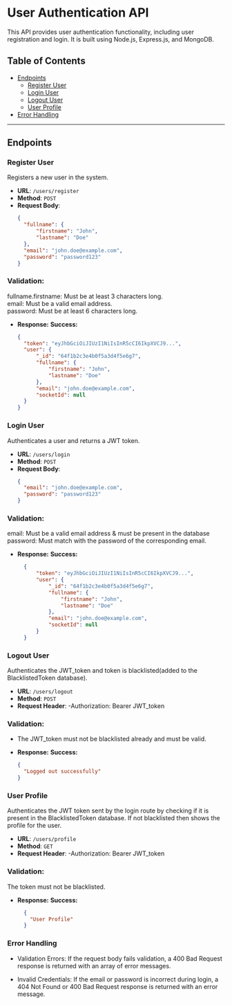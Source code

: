 # User Authentication API

This API provides user authentication functionality, including user registration and login. It is built using Node.js, Express.js, and MongoDB.

## Table of Contents

- [Endpoints](#endpoints)
  - [Register User](#register-user)
  - [Login User](#login-user)
  - [Logout User](#logout-user)
  - [User Profile](#user-profile)
- [Error Handling](#error-handling)

---

## Endpoints

### Register User

Registers a new user in the system.

- **URL**: `/users/register`
- **Method**: `POST`
- **Request Body**:
  ```json
  {
  	"fullname": {
  		"firstname": "John",
  		"lastname": "Doe"
  	},
  	"email": "john.doe@example.com",
  	"password": "password123"
  }
  ```

### Validation:

fullname.firstname: Must be at least 3 characters long.  
email: Must be a valid email address.  
password: Must be at least 6 characters long.

- **Response:**
  **Success:**
  ```json
  {
  	"token": "eyJhbGciOiJIUzI1NiIsInR5cCI6IkpXVCJ9...",
  	"user": {
  		"_id": "64f1b2c3e4b0f5a3d4f5e6g7",
  		"fullname": {
  			"firstname": "John",
  			"lastname": "Doe"
  		},
  		"email": "john.doe@example.com",
  		"socketId": null
  	}
  }
  ```

### Login User
Authenticates a user and returns a JWT token.
- **URL**: `/users/login`
- **Method**: `POST`
- **Request Body**:
  ```json
  {
    "email": "john.doe@example.com",
    "password": "password123"
  }
  ```
### Validation:

email: Must be a valid email address & must be present in the database  
password: Must match with the password of the corresponding email.


- **Response:**
  **Success:**
  ```json
    {
        "token": "eyJhbGciOiJIUzI1NiIsInR5cCI6IkpXVCJ9...",
        "user": {
            "_id": "64f1b2c3e4b0f5a3d4f5e6g7",
            "fullname": {
                "firstname": "John",
                "lastname": "Doe"
            },
            "email": "john.doe@example.com",
            "socketId": null
        }
    }
### Logout User
Authenticates the JWT_token and token is blacklisted(added to the BlacklistedToken database).
- **URL**: `/users/logout`
- **Method**: `POST`
- **Request Header**:
    -Authorization: Bearer JWT_token
### Validation:
- The JWT_token must not be blacklisted already and must be valid.

- **Response:**
  **Success:**
  ```json
  {
    "Logged out successfully"
  }

### User Profile
Authenticates the JWT token sent by the login route by checking if it is present in the BlacklistedToken database. If not blacklisted then shows the profile for the user.
- **URL**: `/users/profile`
- **Method**: `GET`
- **Request Header**:
    -Authorization: Bearer JWT_token
  
### Validation:
The token must not be blacklisted.

- **Response:**
  **Success:**
  ```json
    {
      "User Profile"
    }

### Error Handling
- Validation Errors: If the request body fails validation, a 400 Bad Request response is returned with an array of error messages.

- Invalid Credentials: If the email or password is incorrect during login, a 404 Not Found or 400 Bad Request response is returned with an error message.
